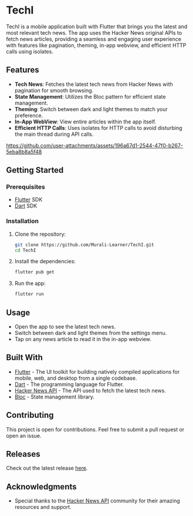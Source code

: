 
# TechI

TechI is a mobile application built with Flutter that brings you the latest and most relevant tech news. The app uses the Hacker News original APIs to fetch news articles, providing a seamless and engaging user experience with features like pagination, theming, in-app webview, and efficient HTTP calls using isolates.

## Features

- **Tech News**: Fetches the latest tech news from Hacker News with pagination for smooth browsing.
- **State Management**: Utilizes the Bloc pattern for efficient state management.
- **Theming**: Switch between dark and light themes to match your preference.
- **In-App WebView**: View entire articles within the app itself.
- **Efficient HTTP Calls**: Uses isolates for HTTP calls to avoid disturbing the main thread during API calls.

https://github.com/user-attachments/assets/196a67d1-2544-47f0-b267-5eba8b8a5f48

## Getting Started

### Prerequisites

- [Flutter](https://flutter.dev/) SDK
- [Dart](https://dart.dev/) SDK

### Installation

1. Clone the repository:
   ```sh
   git clone https://github.com/Murali-Learner/TechI.git
   cd TechI
   ```

2. Install the dependencies:
   ```sh
   flutter pub get
   ```

3. Run the app:
   ```sh
   flutter run
   ```

## Usage

- Open the app to see the latest tech news.
- Switch between dark and light themes from the settings menu.
- Tap on any news article to read it in the in-app webview.

## Built With

- [Flutter](https://flutter.dev/) - The UI toolkit for building natively compiled applications for mobile, web, and desktop from a single codebase.
- [Dart](https://dart.dev/) - The programming language for Flutter.
- [Hacker News API](https://github.com/HackerNews/API) - The API used to fetch the latest tech news.
- [Bloc](https://bloclibrary.dev/#/) - State management library.

## Contributing

This project is open for contributions. Feel free to submit a pull request or open an issue.

## Releases

Check out the latest release [here](https://github.com/Murali-Learner/tech_i/releases/tag/v.1.0.0).

## Acknowledgments

- Special thanks to the [Hacker News API](https://github.com/HackerNews/API) community for their amazing resources and support.
